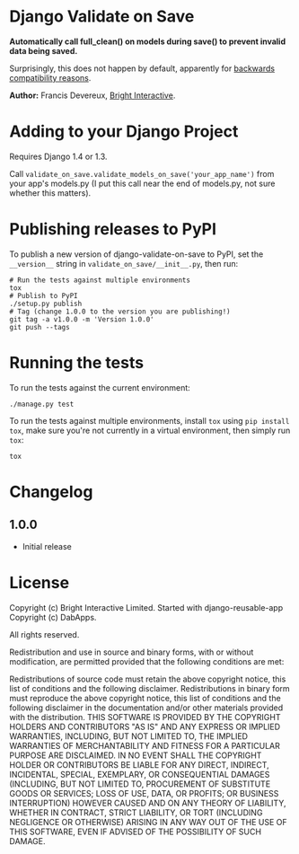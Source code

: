 Django Validate on Save
=======================

**Automatically call full_clean() on models during save() to prevent invalid data being saved.**

Surprisingly, this does not happen by default, apparently for
[backwards compatibility reasons][2].
    
**Author:** Francis Devereux, [Bright Interactive][1].

Adding to your Django Project
=============================

Requires Django 1.4 or 1.3.

Call `validate_on_save.validate_models_on_save('your_app_name')` from your
app's models.py (I put this call near the end of models.py, not sure whether
this matters).

Publishing releases to PyPI
===========================

To publish a new version of django-validate-on-save to PyPI, set the
`__version__` string in `validate_on_save/__init__.py`, then run:

    # Run the tests against multiple environments
    tox
	# Publish to PyPI
    ./setup.py publish
	# Tag (change 1.0.0 to the version you are publishing!)
	git tag -a v1.0.0 -m 'Version 1.0.0'
	git push --tags


Running the tests
=================

To run the tests against the current environment:

    ./manage.py test

To run the tests against multiple environments, install `tox` using
`pip install tox`, make sure you're not currently in a virtual environment,
then simply run `tox`:

    tox

Changelog
=========


1.0.0
-----

* Initial release

License
=======

Copyright (c) Bright Interactive Limited.
Started with django-reusable-app Copyright (c) DabApps.

All rights reserved.

Redistribution and use in source and binary forms, with or without 
modification, are permitted provided that the following conditions are met:

Redistributions of source code must retain the above copyright notice, this 
list of conditions and the following disclaimer.
Redistributions in binary form must reproduce the above copyright notice, this 
list of conditions and the following disclaimer in the documentation and/or 
other materials provided with the distribution.
THIS SOFTWARE IS PROVIDED BY THE COPYRIGHT HOLDERS AND CONTRIBUTORS "AS IS" AND 
ANY EXPRESS OR IMPLIED WARRANTIES, INCLUDING, BUT NOT LIMITED TO, THE IMPLIED 
WARRANTIES OF MERCHANTABILITY AND FITNESS FOR A PARTICULAR PURPOSE ARE 
DISCLAIMED. IN NO EVENT SHALL THE COPYRIGHT HOLDER OR CONTRIBUTORS BE LIABLE 
FOR ANY DIRECT, INDIRECT, INCIDENTAL, SPECIAL, EXEMPLARY, OR CONSEQUENTIAL 
DAMAGES (INCLUDING, BUT NOT LIMITED TO, PROCUREMENT OF SUBSTITUTE GOODS OR 
SERVICES; LOSS OF USE, DATA, OR PROFITS; OR BUSINESS INTERRUPTION) HOWEVER 
CAUSED AND ON ANY THEORY OF LIABILITY, WHETHER IN CONTRACT, STRICT LIABILITY, 
OR TORT (INCLUDING NEGLIGENCE OR OTHERWISE) ARISING IN ANY WAY OUT OF THE USE 
OF THIS SOFTWARE, EVEN IF ADVISED OF THE POSSIBILITY OF SUCH DAMAGE.

[1]: http://www.bright-interactive.com/
[2]: http://stackoverflow.com/questions/4441539/why-doesnt-djangos-model-save-call-full-clean
